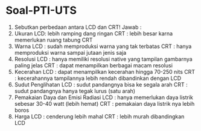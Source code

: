 # Soal-PTI-UTS

1.	Sebutkan perbedaan antara LCD dan CRT!
Jawab :
1. Ukuran
LCD: lebih ramping dang ringan
CRT : lebih besar karna memerlukan ruang tabung CRT
2. Warna
LCD : sudah memproduksi warna yang tak terbatas
CRT : hanya memproduksi warna sampai jutaan jenis saja
3. Resolusi
LCD : hanya memiliki resolusi native yang tampilan gambarnya paling jelas
CRT : dapat menampilkan berbagai macam resolusi
4. Kecerahan
LCD : dapat menampilkan kecerahan hingga 70-250 nits
CRT :  kecerahannya tampilannya lebih rendah dibandinkan dengan LCD
5. Sudut Penglihatan
LCD : sudut pandangnya bisa ke segala arah
CRT : sudut pandangnya hanya tegak lurus (satu arah)
6. Pemakaian Daya dan Emisi Radiasi
LCD : hanya memerlukan daya listrik sebesar 30-40 watt (lebih hemat)
CRT : pemakaian daya listrik nya lebih boros
7. Harga 
LCD : cenderung lebih mahal
CRT : lebih murah dibandingkan LCD
